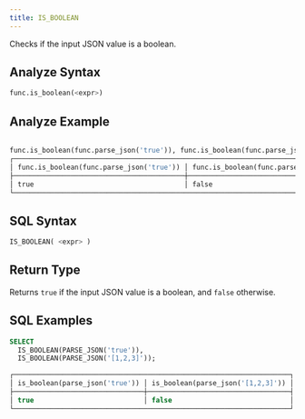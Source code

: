 ```yaml
---
title: IS_BOOLEAN
---
```


Checks if the input JSON value is a boolean.

## Analyze Syntax

```python
func.is_boolean(<expr>)
```

## Analyze Example

```python

func.is_boolean(func.parse_json('true')), func.is_boolean(func.parse_json('[1,2,3]'))
┌────────────────────────────────────────────────────────────────────────────────────────┐
│ func.is_boolean(func.parse_json('true')) │ func.is_boolean(func.parse_json('[1,2,3]')) │
├──────────────────────────────────────────┼─────────────────────────────────────────────┤
│ true                                     │ false                                       │
└────────────────────────────────────────────────────────────────────────────────────────┘
```

## SQL Syntax

```sql
IS_BOOLEAN( <expr> )
```

## Return Type

Returns `true` if the input JSON value is a boolean, and `false` otherwise.

## SQL Examples

```sql
SELECT
  IS_BOOLEAN(PARSE_JSON('true')),
  IS_BOOLEAN(PARSE_JSON('[1,2,3]'));

┌────────────────────────────────────────────────────────────────────┐
│ is_boolean(parse_json('true')) │ is_boolean(parse_json('[1,2,3]')) │
├────────────────────────────────┼───────────────────────────────────┤
│ true                           │ false                             │
└────────────────────────────────────────────────────────────────────┘
```